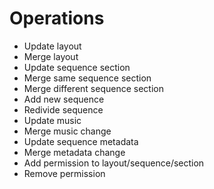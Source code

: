 # Operations

- Update layout
- Merge layout
- Update sequence section
- Merge same sequence section
- Merge different sequence section
- Add new sequence
- Redivide sequence
- Update music
- Merge music change
- Update sequence metadata
- Merge metadata change
- Add permission to layout/sequence/section
- Remove permission
